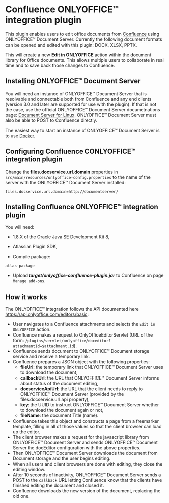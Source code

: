 # Confluence ONLYOFFICE™ integration plugin

This plugin enables users to edit office documents from [Confluence](https://www.atlassian.com/software/confluence/) using ONLYOFFICE™ Document Server. Currently the following document formats can be opened and edited with this plugin: DOCX, XLSX, PPTX.

This will create a new **Edit in ONLYOFFICE** action within the document library for Office documents. This allows multiple users to collaborate in real time and to save back those changes to Confluence.


## Installing ONLYOFFICE™ Document Server

You will need an instance of ONLYOFFICE™ Document Server that is resolvable and connectable both from Confluence and any end clients (version 3.0 and later are supported for use with the plugin). If that is not the case, use the official ONLYOFFICE™ Document Server documetnations page: [Document Server for Linux](http://helpcenter.onlyoffice.com/server/linux/document/linux-installation.aspx). ONLYOFFICE™ Document Server must also be able to POST to Confluence directly.

The easiest way to start an instance of ONLYOFFICE™ Document Server is to use [Docker](https://github.com/ONLYOFFICE/Docker-DocumentServer).



## Configuring Confluence CONLYOFFICE™ integration plugin

Change the **files.docservice.url.domain** properties in `src/main/resources/onlyoffice-config.properties` to the name of the server with the ONLYOFFICE™ Document Server installed: 
```
files.docservice.url.domain=http://documentserver/
```


## Installing Confluence ONLYOFFICE™ integration plugin

You will need:

* 1.8.X of the Oracle Java SE Development Kit 8,

* Atlassian Plugin SDK,

* Compile package:
```bash
atlas-package
```
* Upload ***target/onlyoffice-confluence-plugin.jar*** to Confluence on page `Manage add-ons`.


## How it works

The ONLYOFFICE™ integration follows the API documented here https://api.onlyoffice.com/editors/basic:

* User navigates to a Confluence attachments and selects the `Edit in ONLYOFFICE` action.
* Confluence makes a request to OnlyOfficeEditorServlet (URL of the form: `/plugins/servlet/onlyoffice/doceditor?attachmentId=$attachment.id`).
* Confluence sends document to ONLYOFFICE™ Document storage service and receive a temporary link.
* Confluence prepares a JSON object with the following properties:
  * **fileUrl**: the temporary link that ONLYOFFICE™ Document Server uses to download the document,
  * **callbackUrl**: the URL that ONLYOFFICE™ Document Server informs about status of the document editing,
  * **docserviceApiUrl**: the URL that the client needs to reply to ONLYOFFICE™ Document Server (provided by the files.docservice.url.api property),
  * **key**: the UUID to instruct ONLYOFFICE™ Document Server whether to download the document again or not,
  * **fileName**: the document Title (name).
* Confluence takes this object and constructs a page from a freemarker template, filling in all of those values so that the client browser can load up the editor.
* The client browser makes a request for the javascript library from ONLYOFFICE™ Document Server and sends ONLYOFFICE™ Document Server the docEditor configuration with the above properties.
* Then ONLYOFFICE™ Document Server downloads the document from Document storage and the user begins editing.
* When all users and client browsers are done with editing, they close the editing window.
* After 10 seconds of inactivity, ONLYOFFICE™ Document Server sends a POST to the `callback` URL letting Confluence know that the clients have finished editing the document and closed it.
* Confluence downloads the new version of the document, replacing the old one.
